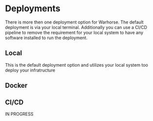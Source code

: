 # Deployments
There is more then one deployment option for Warhorse. The default deployment is via your local terminal. Additionally you can use a CI/CD pipeline to remove the requirement for your local system to have any software installed to run the deployment.

## Local
This is the default deployment option and utilizes your local system too deploy your infratructure

## Docker

## CI/CD
IN PROGRESS